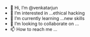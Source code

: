 - 👋 Hi, I’m @venkatarjun
- 👀 I’m interested in ...ethical hacking
- 🌱 I’m currently learning ...new skills
- 💞️ I’m looking to collaborate on ...
- 📫 How to reach me ...

<!---
venkatarjun/venkatarjun is a ✨ special ✨ repository because its `README.md` (this file) appears on your GitHub profile.
You can click the Preview link to take a look at your changes.
--->
